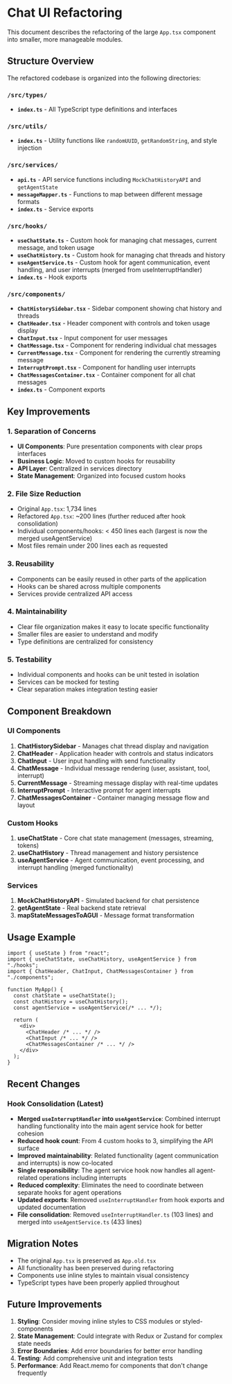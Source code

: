 # Chat UI Refactoring

This document describes the refactoring of the large `App.tsx` component into smaller, more manageable modules.

## Structure Overview

The refactored codebase is organized into the following directories:

### `/src/types/`
- **`index.ts`** - All TypeScript type definitions and interfaces

### `/src/utils/`
- **`index.ts`** - Utility functions like `randomUUID`, `getRandomString`, and style injection

### `/src/services/`
- **`api.ts`** - API service functions including `MockChatHistoryAPI` and `getAgentState`
- **`messageMapper.ts`** - Functions to map between different message formats
- **`index.ts`** - Service exports

### `/src/hooks/`
- **`useChatState.ts`** - Custom hook for managing chat messages, current message, and token usage
- **`useChatHistory.ts`** - Custom hook for managing chat threads and history
- **`useAgentService.ts`** - Custom hook for agent communication, event handling, and user interrupts (merged from useInterruptHandler)
- **`index.ts`** - Hook exports

### `/src/components/`
- **`ChatHistorySidebar.tsx`** - Sidebar component showing chat history and threads
- **`ChatHeader.tsx`** - Header component with controls and token usage display
- **`ChatInput.tsx`** - Input component for user messages
- **`ChatMessage.tsx`** - Component for rendering individual chat messages
- **`CurrentMessage.tsx`** - Component for rendering the currently streaming message
- **`InterruptPrompt.tsx`** - Component for handling user interrupts
- **`ChatMessagesContainer.tsx`** - Container component for all chat messages
- **`index.ts`** - Component exports

## Key Improvements

### 1. **Separation of Concerns**
- **UI Components**: Pure presentation components with clear props interfaces
- **Business Logic**: Moved to custom hooks for reusability
- **API Layer**: Centralized in services directory
- **State Management**: Organized into focused custom hooks

### 2. **File Size Reduction**
- Original `App.tsx`: 1,734 lines
- Refactored `App.tsx`: ~200 lines (further reduced after hook consolidation)
- Individual components/hooks: < 450 lines each (largest is now the merged useAgentService)
- Most files remain under 200 lines each as requested

### 3. **Reusability**
- Components can be easily reused in other parts of the application
- Hooks can be shared across multiple components
- Services provide centralized API access

### 4. **Maintainability**
- Clear file organization makes it easy to locate specific functionality
- Smaller files are easier to understand and modify
- Type definitions are centralized for consistency

### 5. **Testability**
- Individual components and hooks can be unit tested in isolation
- Services can be mocked for testing
- Clear separation makes integration testing easier

## Component Breakdown

### UI Components
1. **ChatHistorySidebar** - Manages chat thread display and navigation
2. **ChatHeader** - Application header with controls and status indicators
3. **ChatInput** - User input handling with send functionality
4. **ChatMessage** - Individual message rendering (user, assistant, tool, interrupt)
5. **CurrentMessage** - Streaming message display with real-time updates
6. **InterruptPrompt** - Interactive prompt for agent interrupts
7. **ChatMessagesContainer** - Container managing message flow and layout

### Custom Hooks
1. **useChatState** - Core chat state management (messages, streaming, tokens)
2. **useChatHistory** - Thread management and history persistence
3. **useAgentService** - Agent communication, event processing, and interrupt handling (merged functionality)

### Services
1. **MockChatHistoryAPI** - Simulated backend for chat persistence
2. **getAgentState** - Real backend state retrieval
3. **mapStateMessagesToAGUI** - Message format transformation

## Usage Example

```tsx
import { useState } from "react";
import { useChatState, useChatHistory, useAgentService } from "./hooks";
import { ChatHeader, ChatInput, ChatMessagesContainer } from "./components";

function MyApp() {
  const chatState = useChatState();
  const chatHistory = useChatHistory();
  const agentService = useAgentService(/* ... */);
  
  return (
    <div>
      <ChatHeader /* ... */ />
      <ChatInput /* ... */ />
      <ChatMessagesContainer /* ... */ />
    </div>
  );
}
```

## Recent Changes

### Hook Consolidation (Latest)
- **Merged `useInterruptHandler` into `useAgentService`**: Combined interrupt handling functionality into the main agent service hook for better cohesion
- **Reduced hook count**: From 4 custom hooks to 3, simplifying the API surface
- **Improved maintainability**: Related functionality (agent communication and interrupts) is now co-located
- **Single responsibility**: The agent service hook now handles all agent-related operations including interrupts
- **Reduced complexity**: Eliminates the need to coordinate between separate hooks for agent operations
- **Updated exports**: Removed `useInterruptHandler` from hook exports and updated documentation
- **File consolidation**: Removed `useInterruptHandler.ts` (103 lines) and merged into `useAgentService.ts` (433 lines)

## Migration Notes

- The original `App.tsx` is preserved as `App.old.tsx`
- All functionality has been preserved during refactoring
- Components use inline styles to maintain visual consistency
- TypeScript types have been properly applied throughout

## Future Improvements

1. **Styling**: Consider moving inline styles to CSS modules or styled-components
2. **State Management**: Could integrate with Redux or Zustand for complex state needs
3. **Error Boundaries**: Add error boundaries for better error handling
4. **Testing**: Add comprehensive unit and integration tests
5. **Performance**: Add React.memo for components that don't change frequently
